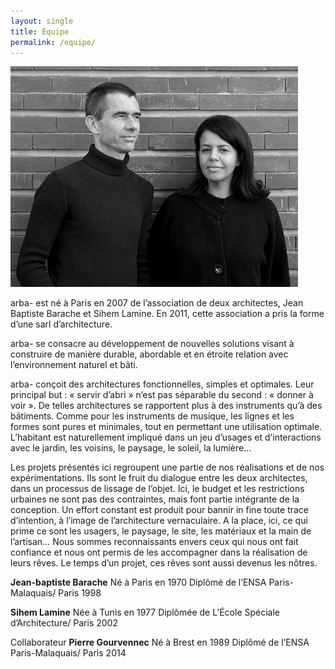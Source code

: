 ```yaml
---
layout: single
title: Équipe
permalink: /equipe/
---
```


![Jean-Baptiste et Sihem](/content/1.atelier/JB-et-Sihem.jpg)

arba- est né à Paris en 2007 de l’association de deux architectes, Jean Baptiste Barache et Sihem Lamine. En 2011, cette association a pris la forme d’une sarl d’architecture.

arba- se consacre au développement de nouvelles solutions visant à construire de manière durable, abordable et en étroite relation avec l’environnement naturel et bâti. 

arba- conçoit des architectures fonctionnelles, simples et optimales. Leur principal but : « servir d’abri » n’est pas séparable du second : « donner à voir ». De telles architectures se rapportent plus à des instruments qu’à des bâtiments. Comme pour les instruments de musique, les lignes et les formes sont pures et minimales, tout en permettant une utilisation optimale. L’habitant est naturellement impliqué dans un jeu d’usages et d’interactions avec le jardin, les voisins, le paysage, le soleil, la lumière…

Les projets présentés ici regroupent une partie de nos réalisations et de nos expérimentations. 
Ils sont le fruit du dialogue entre les deux architectes, dans un processus de lissage de l’objet.
Ici, le budget et les restrictions urbaines ne sont pas des contraintes, mais font partie intégrante de la conception. 
Un effort constant est produit pour bannir in fine toute trace d’intention, à l’image de l’architecture vernaculaire.
A la place, ici, ce qui prime ce sont les usagers, le paysage, le site, les matériaux et la main de l’artisan…
Nous sommes reconnaissants envers ceux qui nous ont fait confiance et nous ont permis de les accompagner dans la réalisation de leurs rêves. Le temps d’un projet, ces rêves sont aussi devenus les nôtres.

**Jean-baptiste Barache**
Né à Paris en 1970 Diplômé de l’ENSA Paris-Malaquais/ Paris 1998

**Sihem Lamine**
Née à Tunis en 1977 Diplômée de L’École Spéciale d’Architecture/ Paris 2002

Collaborateur
**Pierre Gourvennec**
Né à Brest en 1989 Diplômé de l’ENSA Paris-Malaquais/ Paris 2014

